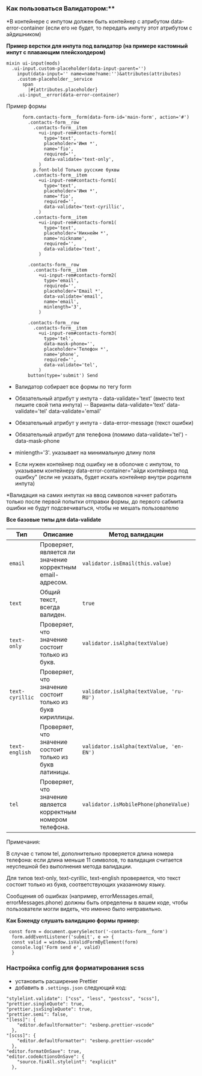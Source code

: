 ### Как пользоваться Валидатором:**

*В контейнере с инпутом должен быть контейнер с атрибутом data-error-container (если его не будет, то передать инпуту этот атрибутом с айдишником)

**Пример верстки для инпута под валидатор (на примере кастомный инпут с плавающим плейсхолдером)**

```
mixin ui-input(mods)
  .ui-input.custom-placeholder(data-input-parent='')
    input(data-input='' name=name?name:'')&attributes(attributes)
    .custom-placeholder__service
      span
        |#{attributes.placeholder}
    .ui-input__error(data-error-container)
```

Пример формы 

```
      form.contacts-form__form(data-form-id='main-form', action='#')
        .contacts-form__row
          .contacts-form__item
            +ui-input-rem#contacts-form1(
              type='text',
              placeholder='Имя *',
              name='fio',
              required='',
              data-validate='text-only',
            )
          p.font-bold Только русские буквы
          .contacts-form__item
            +ui-input-rem#contacts-form1(
              type='text',
              placeholder='Имя *',
              name='fio',
              required='',
              data-validate='text-cyrillic',
            )
          .contacts-form__item
            +ui-input-rem#contacts-form1(
              type='text',
              placeholder='Никнейм *',
              name='nickname',
              required='',
              data-validate='text',
            )

        .contacts-form__row
          .contacts-form__item
            +ui-input-rem#contacts-form2(
              type='email',
              required='',
              placeholder='Email *',
              data-validate='email',
              name='email',
              minlength='3',
            )

        .contacts-form__row
          .contacts-form__item
            +ui-input-rem#contacts-form3(
              type='tel',
              data-mask-phone='',
              placeholder='Телефон *',
              name='phone',
              required='',
              data-validate='tel',
            )
        button(type='submit') Send

```

- Валидатор собирает все формы по тегу form

- Обязательный атрибут у инпута - data-validate='text' (вместо text пишите свой типа инпута)
-- Варианты data-validate='text' data-validate='tel' data-validate='email'
- Обязательный атрибут у инпута - data-error-message (текст ошибки)
- Обязательный атрибут для телефона (помимо data-validate='tel') - data-mask-phone
- minlength='3'. указывает на минимальную длину поля
- Если нужен контейнер под ошибку не в оболочке с инпутом, то указываем контейнеру data-error-container="айди контейнера под ошибку" (если не указать, будет искать контейнер внутри родителя инпута)

*Валидация на самих инпутах на ввод символов начнет работать только после первой попытки отправки формы, до первого сабмита ошибки не будут подсвечиваться, чтобы не мешать пользователю


**Все базовые типы для data-validate**


| Тип        | Описание                                                      | Метод валидации                                     | Сообщение об ошибке           |
|------------|--------------------------------------------------------------|----------------------------------------------------|-------------------------------|
| `email`    | Проверяет, является ли значение корректным email-адресом.   | `validator.isEmail(this.value)`                   | `errorMessages.email`         |
| `text`     | Общий текст, всегда валиден.                                 | `true`                                             | -                             |
| `text-only`     | Проверяет, что значение состоит только из букв.             | `validator.isAlpha(textValue)`                     | `errorMessages.textOnly`          |
| `text-cyrillic`  | Проверяет, что значение состоит только из букв кириллицы.   | `validator.isAlpha(textValue, 'ru-RU')`           | `errorMessages.textCyrillic`        |
| `text-english`  | Проверяет, что значение состоит только из букв латиницы.    | `validator.isAlpha(textValue, 'en-EN')`           | `errorMessages.textEnglish`        |
| `tel`      | Проверяет, что значение является корректным номером телефона.| `validator.isMobilePhone(phoneValue)`              | `errorMessages.tel`         |

Примечания:

В случае с типом tel, дополнительно проверяется длина номера телефона: если длина меньше 11 символов, то валидация считается неуспешной без выполнения метода валидации.

Для типов text-only, text-cyrillic, text-english проверяется, что текст состоит только из букв, соответствующих указанному языку.

Сообщения об ошибках (например, errorMessages.email, errorMessages.phone) должны быть определены в вашем коде, чтобы пользователи могли видеть, что именно было неправильно.


**Как Бэкенду слушать валидацию формы пример:**
```
 const form = document.querySelector('-contacts-form__form')
  form.addEventListener('submit', e => {
  const valid = window.isValidFormByElement(form)
  console.log('Form send e', valid)
  }
```





### Настройка config для форматирования scss

- установить расширение Prettier
- добавить в `.settings.json` следующий код:

```
"stylelint.validate": ["css", "less", "postcss", "scss"],
"prettier.singleQuote": true,
"prettier.jsxSingleQuote": true,
"prettier.semi": false,
"[less]": {
    "editor.defaultFormatter": "esbenp.prettier-vscode"
  },
"[scss]": {
    "editor.defaultFormatter": "esbenp.prettier-vscode"
  },
"editor.formatOnSave": true,
"editor.codeActionsOnSave": {
    "source.fixAll.stylelint": "explicit"
  },
```
